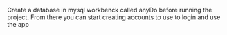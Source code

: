 Create a database in mysql workbenck called anyDo before running the project.
From there you can start creating accounts to use to login and use the app
